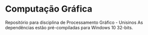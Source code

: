 # Computação Gráfica
Repositório para disciplina de Processamento Gráfico - Unisinos
As dependências estão pré-compiladas para Windows 10 32-bits.

